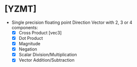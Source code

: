 # [YZMT]

+ Single precision floating point Direction Vector with 2, 3 or 4 components:
  - [x] Cross Product [vec3]
  - [x] Dot Product
  - [x] Magnitude
  - [x] Negation
  - [x] Scalar Division/Multiplication
  - [x] Vector Addition/Subtraction
